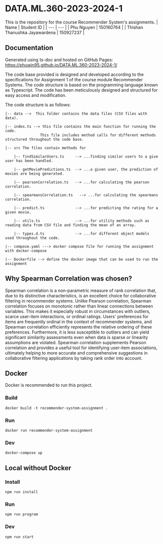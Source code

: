 # DATA.ML.360-2023-2024-1
This is the repository for the course Recommender System's assignments. 
| Name | Student ID |
| --- | --- |
| Phu Nguyen | 150160764 |
| Thishan Thanushka Jayawardena | 150927237 |

## Documentation
Generated using ts-doc and hosted on GitHub Pages:
https://phuwin95.github.io/DATA.ML.360-2023-2024-1/ 

The code base provided is designed and developed according to the specifications for Assignment 1 of the course module Recommender Systems. The code structure is based on the programming language known as Typescript. The code has been meticulously designed and structured for easy access and modification.

The code structure is as follows:
```
|-- data -->  This folder contains the data files (CSV files with data).

|-- index.ts --> this file contains the main function for running the code.
                This file includes method calls for different methods structured throughout the code base.

|-- src The files contain methods for

    |-- findSimilarUsers.ts     --> ...finding similar users to a give user has been handled.
    
    |-- getMoviePredictions.ts  --> ...a given user, the prediction of movies are being generated.
    
    |-- pearsonCorrelation.ts   --> ...for calculating the pearson correlation.

    |-- spearmansCorrelation.ts   --> ...for calculating the spearmans correlation.
    
    |-- predict.ts              --> ...for predicting the rating for a given movie.
    
    |-- utils.ts                --> ...for utility methods such as reading data from CSV file and finding the mean of an array.
    
    |-- types.d.ts              --> ...for different object models used throughout the code.
    
|-- compose.yaml ---> docker compose file for running the assignment with docker-compose

|-- Dockerfile --> define the docker image that can be used to run the assignment
```

## Why Spearman Correlation was chosen?
Spearman correlation is a non-parametric measure of rank correlation that, due to its distinctive characteristics, is an excellent choice for collaborative filtering in recommender systems. Unlike Pearson correlation, Spearman correlation focuses on monotonic rather than linear connections between variables. This makes it especially robust in circumstances with outliers, scarce user-item interactions, or ordinal ratings. Users' preferences for items are frequently ordinal in the context of recommender systems, and Spearman correlation efficiently represents the relative ordering of these preferences. Furthermore, it is less susceptible to outliers and can yield significant similarity assessments even when data is sparse or linearity assumptions are violated. Spearman correlation supplements Pearson correlation and provides a useful tool for identifying user-item associations, ultimately helping to more accurate and comprehensive suggestions in collaborative filtering applications by taking rank order into account.


## Docker
Docker is recommended to run this project.

### Build
`docker build -t recommender-system-assignment .`

### Run
`docker run recommender-system-assignment`

### Dev
`docker-compose up`

## Local without Docker

### Install
`npm run install`

### Run
`npm run program`

### Dev
`npm run start`


